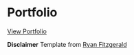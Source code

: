 # Portfolio

[View Portfolio](https://shreyasgsavanur.github.io)

**Disclaimer**
Template from [Ryan Fitzgerald](https://github.com/RyanFitzgerald/devportfolio)